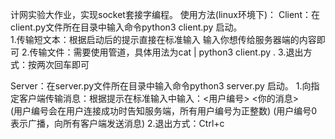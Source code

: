 计网实验大作业，实现socket套接字编程。 
使用方法(linux环境下)： 
Client：在client.py文件所在目录中输入命令python3 client.py <ip address> <port>启动。  
1.传输短文本：根据启动后的提示直接在标准输入 输入你想传给服务器端的内容即可 
2.传输文件：需要使用管道，具体用法为cat <file> | python3 client.py <ip address> <port>. 
3.退出方式：按两次回车即可 
 
Server：在server.py文件所在目录中输入命令python3 server.py <port>启动。 
1.向指定客户端传输消息：根据提示在标准输入中输入：<用户编号> <你的消息>  
(用户编号会在用户连接成功时告知服务端，所有用户编号为正整数) 
(用户编号0表示广播，向所有客户端发送消息) 
2.退出方式：Ctrl+c 
